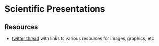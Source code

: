 # Scientific Presentations


## Resources
- [twitter thread](https://twitter.com/rodriguesjm6/status/1476580189316562953) with links to various resources for images, graphics, etc